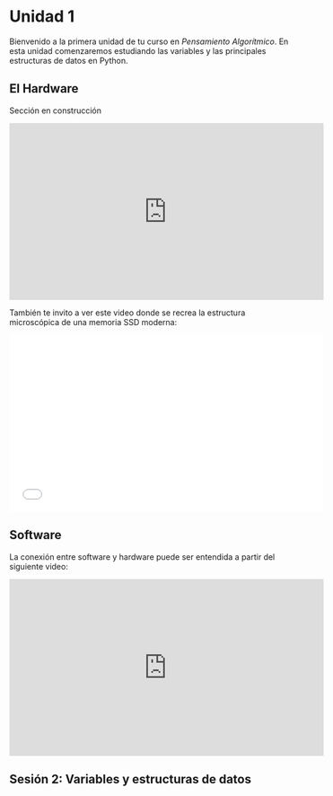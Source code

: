 # Unidad 1

Bienvenido a la primera unidad de tu curso en *Pensamiento Algorítmico*. En esta unidad comenzaremos estudiando las variables y las principales estructuras de datos en Python.

## El Hardware

Sección en construcción

<iframe width="560" height="315" src="https://www.youtube.com/embed/QZwneRb-zqA" frameborder="0" allowfullscreen></iframe>

También te invito a ver este video donde se recrea la estructura microscópica de una memoria SSD moderna:

<iframe width="560" height="315" src="URL_DEL_VIDEO" frameborder="0" allowfullscreen></iframe> <!-- Reemplaza URL_DEL_VIDEO con el enlace correcto -->

## Software

La conexión entre software y hardware puede ser entendida a partir del siguiente video:

<iframe width="560" height="315" src="https://www.youtube.com/embed/HjneAhCy2N4" frameborder="0" allowfullscreen></iframe>

## Sesión 2: Variables y estructuras de datos